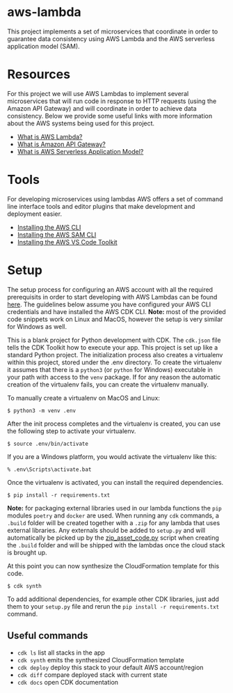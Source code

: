 # aws-lambda
This project implements a set of microservices that coordinate in order to guarantee data consistency using AWS Lambda and the AWS serverless application model (SAM).

# Resources
For this project we will use AWS Lambdas to implement several microservices that will run code in response to HTTP requests (using the Amazon API Gateway) and will coordinate in order to achieve data consistency. Below we provide some useful links with more information about the AWS systems being used for this project.

- [What is AWS Lambda?](https://docs.aws.amazon.com/lambda/latest/dg/welcome.html)
- [What is Amazon API Gateway?](https://docs.aws.amazon.com/apigateway/latest/developerguide/welcome.html)
- [What is AWS Serverless Application Model?](https://docs.aws.amazon.com/serverless-application-model/latest/developerguide/what-is-sam.html)

# Tools
For developing microservices using lambdas AWS offers a set of command line interface tools and editor plugins that make development and deployment easier.

- [Installing the AWS CLI](https://docs.aws.amazon.com/cli/latest/userguide/cli-chap-install.html)
- [Installing the AWS SAM CLI](https://docs.aws.amazon.com/serverless-application-model/latest/developerguide/serverless-sam-cli-install-windows.html)
- [Installing the AWS VS Code Toolkit](https://docs.aws.amazon.com/toolkit-for-vscode/latest/userguide/setup-toolkit.html)

# Setup
The setup process for configuring an AWS account with all the required prerequisits in order to start developing with AWS Lambdas can be found [here](https://docs.aws.amazon.com/serverless-application-model/latest/developerguide/serverless-sam-cli-install.html). The guidelines below assume you have configured your AWS CLI credentials and have installed the AWS CDK CLI.
**Note:** most of the provided code snippets work on Linux and MacOS, however the setup is very similar for Windows as well.

This is a blank project for Python development with CDK. The `cdk.json` file tells the CDK Toolkit how to execute your app. This project is set up like a standard Python project. The initialization process also creates a virtualenv within this project, stored under the .env directory. To create the virtualenv it assumes that there is a `python3` (or `python` for Windows) executable in your path with access to the `venv` package. If for any reason the automatic creation of the virtualenv fails, you can create the virtualenv manually.

To manually create a virtualenv on MacOS and Linux:
```
$ python3 -m venv .env
```

After the init process completes and the virtualenv is created, you can use the following step to activate your virtualenv.
```
$ source .env/bin/activate
```

If you are a Windows platform, you would activate the virtualenv like this:
```
% .env\Scripts\activate.bat
```

Once the virtualenv is activated, you can install the required dependencies.
```
$ pip install -r requirements.txt
```
**Note:** for packaging external libraries used in our lambda functions the `pip` modules `poetry` and `docker` are used. When running any `cdk` commands, a `.build` folder will be created together with a `.zip` for any lambda that uses external libraries. Any externals should be added to `setup.py` and will automatically be picked up by the [zip_asset_code.py](https://github.com/cldme/aws-lambda/blob/master/aws_cdk_lambda_asset/zip_asset_code.py) script when creating the `.build` folder and will be shipped with the lambdas once the cloud stack is brought up.

At this point you can now synthesize the CloudFormation template for this code.
```
$ cdk synth
```

To add additional dependencies, for example other CDK libraries, just add them to your `setup.py` file and rerun the `pip install -r requirements.txt` command.  

## Useful commands

*  `cdk ls` list all stacks in the app
*  `cdk synth` emits the synthesized CloudFormation template
*  `cdk deploy` deploy this stack to your default AWS account/region
*  `cdk diff` compare deployed stack with current state
*  `cdk docs` open CDK documentation